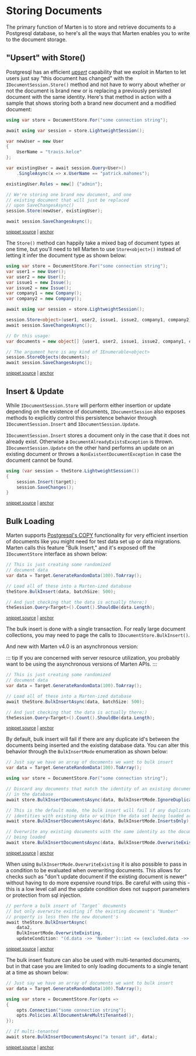 # Storing Documents

The primary function of Marten is to store and retrieve documents to a Postgresql database, so here's
all the ways that Marten enables you to write to the document storage.

## "Upsert" with Store()

Postgresql has an efficient _[upsert](https://wiki.postgresql.org/wiki/UPSERT)_ capability that we
exploit in Marten to let users just say "this document has changed" with the `IDocumentSession.Store()`
method and not have to worry about whether or not the document is brand new or is replacing
a previously persisted document with the same identity. Here's that method in action
with a sample that shows storing both a brand new document and a modified document:

<!-- snippet: sample_using_DocumentSession_Store -->
<a id='snippet-sample_using_DocumentSession_Store'></a>
```cs
using var store = DocumentStore.For("some connection string");

await using var session = store.LightweightSession();

var newUser = new User
{
    UserName = "travis.kelce"
};

var existingUser = await session.Query<User>()
    .SingleAsync(x => x.UserName == "patrick.mahomes");

existingUser.Roles = new[] {"admin"};

// We're storing one brand new document, and one
// existing document that will just be replaced
// upon SaveChangesAsync()
session.Store(newUser, existingUser);

await session.SaveChangesAsync();
```
<sup><a href='https://github.com/JasperFx/marten/blob/master/src/Marten.Testing/Examples/StoringDocuments.cs#L37-L60' title='Snippet source file'>snippet source</a> | <a href='#snippet-sample_using_DocumentSession_Store' title='Start of snippet'>anchor</a></sup>
<!-- endSnippet -->

The `Store()` method can happily take a mixed bag of document types at one time, but you'll need to tell Marten to use `Store<object>()` instead of letting it infer the document type as shown below:

<!-- snippet: sample_store_mixed_bag_of_document_types -->
<a id='snippet-sample_store_mixed_bag_of_document_types'></a>
```cs
using var store = DocumentStore.For("some connection string");
var user1 = new User();
var user2 = new User();
var issue1 = new Issue();
var issue2 = new Issue();
var company1 = new Company();
var company2 = new Company();

await using var session = store.LightweightSession();

session.Store<object>(user1, user2, issue1, issue2, company1, company2);
await session.SaveChangesAsync();

// Or this usage:
var documents = new object[] {user1, user2, issue1, issue2, company1, company2};

// The argument here is any kind of IEnumerable<object>
session.StoreObjects(documents);
await session.SaveChangesAsync();
```
<sup><a href='https://github.com/JasperFx/marten/blob/master/src/Marten.Testing/Examples/StoringDocuments.cs#L10-L32' title='Snippet source file'>snippet source</a> | <a href='#snippet-sample_store_mixed_bag_of_document_types' title='Start of snippet'>anchor</a></sup>
<!-- endSnippet -->

## Insert & Update

While `IDocumentSession.Store` will perform either insertion or update depending on the existence of documents, `IDocumentSession` also exposes methods to explicitly control this persistence behavior through `IDocumentSession.Insert` and `IDocumentSession.Update`.

`IDocumentSession.Insert` stores a document only in the case that it does not already exist. Otherwise a `DocumentAlreadyExistsException` is thrown. `IDocumentSession.Update` on the other hand performs an update on an existing document or throws a `NonExistentDocumentException` in case the document cannot be found.

<!-- snippet: sample_sample-document-insertonly -->
<a id='snippet-sample_sample-document-insertonly'></a>
```cs
using (var session = theStore.LightweightSession())
{
    session.Insert(target);
    session.SaveChanges();
}
```
<sup><a href='https://github.com/JasperFx/marten/blob/master/src/DocumentDbTests/Writing/document_inserts.cs#L75-L83' title='Snippet source file'>snippet source</a> | <a href='#snippet-sample_sample-document-insertonly' title='Start of snippet'>anchor</a></sup>
<!-- endSnippet -->

## Bulk Loading

Marten supports [Postgresql's COPY](http://www.postgresql.org/docs/9.4/static/sql-copy.html) functionality for very efficient insertion of documents like you might need for test data set up or data migrations. Marten calls this feature "Bulk Insert," and it's exposed off the `IDocumentStore` interface as shown below:

<!-- snippet: sample_using_bulk_insert -->
<a id='snippet-sample_using_bulk_insert'></a>
```cs
// This is just creating some randomized
// document data
var data = Target.GenerateRandomData(100).ToArray();

// Load all of these into a Marten-ized database
theStore.BulkInsert(data, batchSize: 500);

// And just checking that the data is actually there;)
theSession.Query<Target>().Count().ShouldBe(data.Length);
```
<sup><a href='https://github.com/JasperFx/marten/blob/master/src/DocumentDbTests/Writing/bulk_loading.cs#L147-L157' title='Snippet source file'>snippet source</a> | <a href='#snippet-sample_using_bulk_insert' title='Start of snippet'>anchor</a></sup>
<!-- endSnippet -->

The bulk insert is done with a single transaction. For really large document collections, you may need to page the calls to `IDocumentStore.BulkInsert()`.

And new with Marten v4.0 is an asynchronous version:

::: tip
If you are concerned with server resource utilization, you probably want to be using
the asynchronous versions of Marten APIs.
:::

<!-- snippet: sample_using_bulk_insert_async -->
<a id='snippet-sample_using_bulk_insert_async'></a>
```cs
// This is just creating some randomized
// document data
var data = Target.GenerateRandomData(100).ToArray();

// Load all of these into a Marten-ized database
await theStore.BulkInsertAsync(data, batchSize: 500);

// And just checking that the data is actually there;)
theSession.Query<Target>().Count().ShouldBe(data.Length);
```
<sup><a href='https://github.com/JasperFx/marten/blob/master/src/DocumentDbTests/Writing/bulk_loading.cs#L305-L315' title='Snippet source file'>snippet source</a> | <a href='#snippet-sample_using_bulk_insert_async' title='Start of snippet'>anchor</a></sup>
<!-- endSnippet -->

By default, bulk insert will fail if there are any duplicate id's between the documents being inserted and the existing database data. You can alter this behavior through the `BulkInsertMode` enumeration as shown below:

<!-- snippet: sample_BulkInsertMode_usages -->
<a id='snippet-sample_BulkInsertMode_usages'></a>
```cs
// Just say we have an array of documents we want to bulk insert
var data = Target.GenerateRandomData(100).ToArray();

using var store = DocumentStore.For("some connection string");

// Discard any documents that match the identity of an existing document
// in the database
await store.BulkInsertDocumentsAsync(data, BulkInsertMode.IgnoreDuplicates);

// This is the default mode, the bulk insert will fail if any duplicate
// identities with existing data or within the data set being loaded are detected
await store.BulkInsertDocumentsAsync(data, BulkInsertMode.InsertsOnly);

// Overwrite any existing documents with the same identity as the documents
// being loaded
await store.BulkInsertDocumentsAsync(data, BulkInsertMode.OverwriteExisting);
```
<sup><a href='https://github.com/JasperFx/marten/blob/master/src/DocumentDbTests/Writing/bulk_loading.cs#L384-L403' title='Snippet source file'>snippet source</a> | <a href='#snippet-sample_BulkInsertMode_usages' title='Start of snippet'>anchor</a></sup>
<!-- endSnippet -->

When using `BulkInsertMode.OverwriteExisting` it is also possible to pass in a condition to be evaluated when overwriting documents.
This allows for checks such as "don't update document if the existing document is newer" without having to do more expensive round trips.
Be careful with using this - this is a low level call and the update condition does not support parameters or protection from sql injection.

<!-- snippet: sample_BulkInsertWithUpdateCondition -->
<a id='snippet-sample_BulkInsertWithUpdateCondition'></a>
```cs
// perform a bulk insert of `Target` documents
// but only overwrite existing if the existing document's "Number"
// property is less then the new document's
await theStore.BulkInsertAsync(
    data2,
    BulkInsertMode.OverwriteExisting,
    updateCondition: "(d.data ->> 'Number')::int <= (excluded.data ->> 'Number')::int");
```
<sup><a href='https://github.com/JasperFx/marten/blob/master/src/DocumentDbTests/Writing/bulk_loading.cs#L123-L133' title='Snippet source file'>snippet source</a> | <a href='#snippet-sample_BulkInsertWithUpdateCondition' title='Start of snippet'>anchor</a></sup>
<!-- endSnippet -->

The bulk insert feature can also be used with multi-tenanted documents, but in that
case you are limited to only loading documents to a single tenant at a time as
shown below:

<!-- snippet: sample_MultiTenancyWithBulkInsert -->
<a id='snippet-sample_MultiTenancyWithBulkInsert'></a>
```cs
// Just say we have an array of documents we want to bulk insert
var data = Target.GenerateRandomData(100).ToArray();

using var store = DocumentStore.For(opts =>
{
    opts.Connection("some connection string");
    opts.Policies.AllDocumentsAreMultiTenanted();
});

// If multi-tenanted
await store.BulkInsertDocumentsAsync("a tenant id", data);
```
<sup><a href='https://github.com/JasperFx/marten/blob/master/src/DocumentDbTests/Writing/bulk_loading.cs#L408-L422' title='Snippet source file'>snippet source</a> | <a href='#snippet-sample_MultiTenancyWithBulkInsert' title='Start of snippet'>anchor</a></sup>
<!-- endSnippet -->
